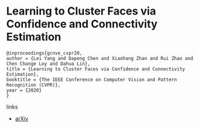 # Learning to Cluster Faces via Confidence and Connectivity Estimation

```
@inproceedings{gcnve_cvpr20,
author = {Lei Yang and Dapeng Chen and Xiaohang Zhan and Rui Zhao and Chen Change Loy and Dahua Lin},
title = {Learning to Cluster Faces via Confidence and Connectivity Estimation},
booktitle = {The IEEE Conference on Computer Vision and Pattern Recognition (CVPR)},
year = {2020}
}
```

links
- [arXiv](https://arxiv.org/abs/2004.00445)
